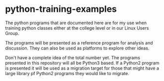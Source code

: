# python-training-examples

The python programs that are documented here are for my use when
training python classes either at the college level or in our Linux
Users Group.

The programs will be presented as a reference program for analysis and
discussion. They can also be used as platforms to explore other ideas.

Don't have a complete idea of the total number yet. The programs
presented in this repository will all be Python3 based. If a Python2
program is presented it will be used as a migration target for those
that might have a large library pf Python2 programs they would like to
migrate.
